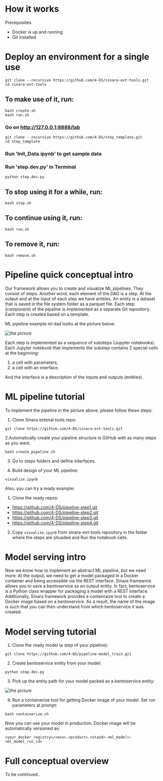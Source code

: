 # How it works

Prerequisites

- Docker is up and running
- Git installed

# Deploy an environment for a single use

```
git clone --recursive https://github.com/4-DS/sinara-ext-tools.git
cd sinara-ext-tools
```

## To make use of it, run:
```
bash create.sh
bash run.sh
```

### Go on http://127.0.0.1:8888/lab
```
git clone --recursive https://github.com/4-DS/step_template.git
cd step_template
```

### Run 'Init_Data.ipynb' to get sample data

### Run 'step.dev.py' in Terminal 

```python step.dev.py```

## To stop using it for a while, run:
```
bash stop.sh
```

## To continue using it, run:
```
bash run.sh
```

## To remove it, run:
```
bash remove.sh
```

# Pipeline quiсk conceptual intro
Our framework allows you to create and visualize ML pipelines. They consist of steps. Another word, each element of the DAG is a step. At the output and at the input of each step we have entities. An entity is a dataset that is saved in the file system folder as a parquet file. Each step (component) of the pipeline is implemented as a separate Git repository. Each step is created based on a template.

ML pipeline example ml dad looks at the picture below.

![the picture](examples/example.png)

Each step is implemented as a sequence of substeps (Jupyter notebooks). Each Jupyter notebook that implements the substep contains 2 special cells at the beginning: 
1. a cell with parameters;
2. a cell with an interface. 

And the interface is a description of the inputs and outputs (entities).

# ML pipeline tutorial

To implement the pipeline in the picture above, please follow these steps:

1. Clone Sinara extenal tools repo:
```
git clone https://github.com/4-DS/sinara-ext-tools.git
```

2.Automatically create your pipeline structure in GitHub with as many steps as you want.
```
bash create_pipeline.sh
``` 

3. Go to steps folders and define interfaces.

4. Build design of your ML pipeline:
```
visualize.ipynb
```

Also, you can try a ready example:

1. Clone the ready repos:

- https://github.com/4-DS/pipeline-step1.git
- https://github.com/4-DS/pipeline-step2.git
- https://github.com/4-DS/pipeline-step3.git
- https://github.com/4-DS/pipeline-step4.git

2. Copy ```visualize.ipynb``` from sinara-ext-tools repository in the folder where the steps are situaded and Run the notebook cells.

# Model serving intro

Now we know how to implement an abstract ML pipeline, but we need more:
At the output, we need to get a model packaged in a Docker container and being accessible via the REST interface. Sinara framework allows you to save a bentoservice as an output entity. In fact, bentoservice is a Python class wrapper for packaging a model with a REST interface. Additionally, Sinara framework provides a contenraize tool to create a Docker image based on a bentoservice. As a result, the name of the image is such that you can then understand from which bentoservice it was created.

# Model serving tutorial

1. Clone the ready model (a step of your pipeline):
```
git clone https://github.com/4-DS/pipeline-model_train.git
```

2. Create bentoservice entity from your model:
```
python step.dev.py
```

3. Pick up the entity path for your model packed as a bentoservice entity:

![the picture](examples/get_bentoservice_path.png)

4. Run a containerize tool for getting Docker image of your model. Set run parameters at prompt:
```
bash containerize.sh
```

Now you can use your model in production. Docker image will be automatically versioned as:

```<your_docker_registry>/<env>.<product>.<stand>.<ml_model>:<ml_model_run_id>```

# Full conceptual overview

To be continued..
